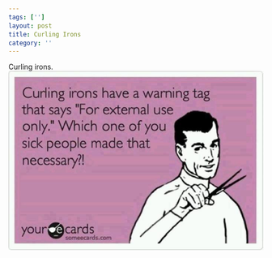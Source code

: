 ```yaml
---
tags: ['']
layout: post
title: Curling Irons
category: ''
---
```

Curling irons.
![Curling irons.](/uploads/2013-8-18-curling-irons.jpg)
